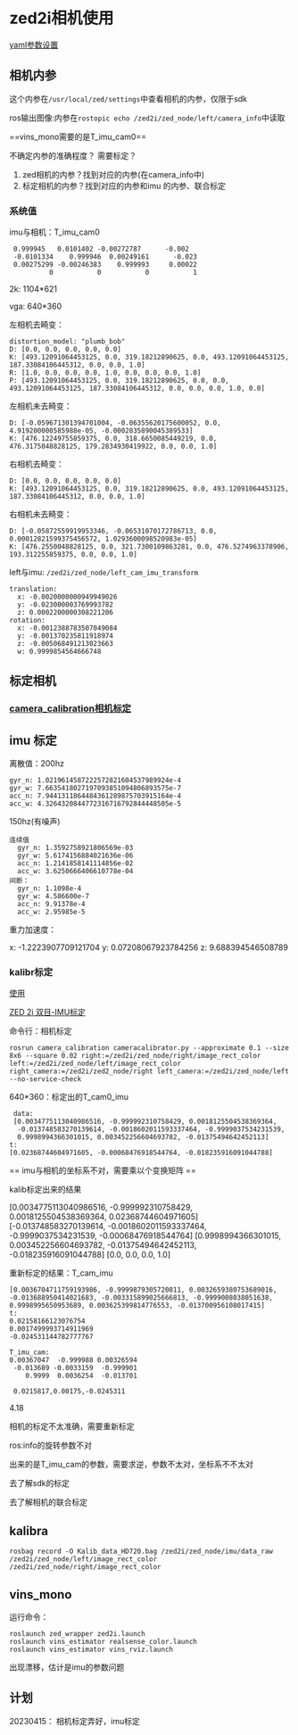 # zed2i相机使用

[yaml参数设置](https://blog.csdn.net/qq_41839222/article/details/86564879)
## 相机内参

这个内参在`/usr/local/zed/settings`中查看相机的内参，仅限于sdk

ros输出图像:内参在`rostopic echo /zed2i/zed_node/left/camera_info`中读取

==vins_mono需要的是T_imu_cam0==

不确定内参的准确程度？
需要标定？

1. zed相机的内参？找到对应的内参(在camera_info中)
2. 标定相机的内参？找到对应的内参和imu 的内参、联合标定

### 系统值

imu与相机：T_imu_cam0

```
 0.999945   0.0101402 -0.00272787      -0.002
 -0.0101334    0.999946  0.00249161      -0.023
 0.00275299 -0.00246383    0.999993     0.00022
          0           0           0           1
```
2k:
1104*621

vga: 640*360

左相机去畸变：
```
distortion_model: "plumb_bob"
D: [0.0, 0.0, 0.0, 0.0, 0.0]
K: [493.12091064453125, 0.0, 319.18212890625, 0.0, 493.12091064453125, 187.33084106445312, 0.0, 0.0, 1.0]
R: [1.0, 0.0, 0.0, 0.0, 1.0, 0.0, 0.0, 0.0, 1.0]
P: [493.12091064453125, 0.0, 319.18212890625, 0.0, 0.0, 493.12091064453125, 187.33084106445312, 0.0, 0.0, 0.0, 1.0, 0.0]
```

左相机未去畸变：
```
D: [-0.059671301394701004, -0.06355620175600052, 0.0, 4.919200000585988e-05, -0.0002835890045389533]
K: [476.12249755859375, 0.0, 318.6650085449219, 0.0, 476.3175048828125, 179.2834930419922, 0.0, 0.0, 1.0]
```

右相机去畸变：
```
D: [0.0, 0.0, 0.0, 0.0, 0.0]
K: [493.12091064453125, 0.0, 319.18212890625, 0.0, 493.12091064453125, 187.33084106445312, 0.0, 0.0, 1.0]
```

右相机未去畸变：
```
D: [-0.05872559919953346, -0.06531070172786713, 0.0, 0.00012821599375456572, 1.0293600098520983e-05]
K: [476.2550048828125, 0.0, 321.7300109863281, 0.0, 476.5274963378906, 193.312255859375, 0.0, 0.0, 1.0]
```

left与imu:	`/zed2i/zed_node/left_cam_imu_transform `

```
translation: 
  x: -0.0020000000949949026
  y: -0.023000003769993782
  z: 0.0002200000308221206
rotation: 
  x: -0.0012388783507049084
  y: -0.001370235811918974
  z: -0.005068491213023663
  w: 0.9999854564666748
```



## 标定相机

### [camera_calibration相机标定](https://blog.csdn.net/TengYun_zhang/article/details/123072847)





## imu 标定

离散值：200hz
```
gyr_n: 1.0219614587222572821604537989924e-4
gyr_w: 7.6635418027197093851094806893575e-7
acc_n: 7.9441311864484361289875703915164e-4
acc_w: 4.3264320844772316716792844448505e-5
```
150hz(有噪声)
```
连续值
  gyr_n: 1.3592758921806569e-03
  gyr_w: 5.6174156884021636e-06
  acc_n: 1.2141858141114856e-02
  acc_w: 3.6250666406610778e-04
间断：
  gyr_n: 1.1098e-4
  gyr_w: 4.586600e-7
  acc_n: 9.91378e-4
  acc_w: 2.95985e-5
```

重力加速度：

 x: -1.2223907709121704
  y: 0.07208067923784256
  z: 9.688394546508789

### kalibr标定

[使用](https://blog.csdn.net/i_robots/article/details/114747281)

[ZED 2i 双目-IMU标定](https://blog.csdn.net/weixin_40599145/article/details/126899201)

命令行：相机标定

```
rosrun camera_calibration cameracalibrator.py --approximate 0.1 --size 8x6 --square 0.02 right:=/zed2i/zed_node/right/image_rect_color left:=/zed2i/zed_node/left/image_rect_color right_camera:=/zed2i/zed2_node/right left_camera:=/zed2i/zed_node/left --no-service-check
```

640*360：标定出的T_cam0_imu

```
 data: 
 [0.0034775113040986516, -0.999992310758429, 0.0018125504538369364, 
  -0.013748583270139614, -0.0018602011593337464, -0.9999037534231539,
  0.9998994366301015, 0.003452256604693782, -0.01375494642452113]
t:
[0.02368744604971605, -0.00068476918544764, -0.018235916091044788]
```

== imu与相机的坐标系不对，需要乘以个变换矩阵 ==





kalib标定出来的结果

  [0.0034775113040986516, -0.999992310758429, 0.0018125504538369364, 0.02368744604971605]
  [-0.013748583270139614, -0.0018602011593337464, -0.9999037534231539, -0.00068476918544764]
  [0.9998994366301015, 0.003452256604693782, -0.01375494642452113, -0.018235916091044788]
  [0.0, 0.0, 0.0, 1.0]


重新标定的结果：T_cam_imu
```
[0.0036704711759193986, -0.9999879305720811, 0.0032659380753689016, 
-0.013688950414021683, -0.003315899025666813, -0.9999008038051638,
0.9998995650953689, 0.003625399814776553, -0.013700956108017415]
t:
0.02158166123076754
0.0017499993714911969
-0.024531144782777767

T_imu_cam:
0.00367047  -0.999988 0.00326594 
 -0.013689 -0.0033159  -0.999901    
    0.9999  0.0036254  -0.013701 
    
 0.0215817,0.00175,-0.0245311
```

4.18

相机的标定不太准确，需要重新标定

ros:info的旋转参数不对

出来的是T_imu_cam的参数，需要求逆，参数不太对，坐标系不不太对

去了解sdk的标定

去了解相机的联合标定

## kalibra

```
rosbag record -O Kalib_data_HD720.bag /zed2i/zed_node/imu/data_raw /zed2i/zed_node/left/image_rect_color /zed2i/zed_node/right/image_rect_color
```



## vins_mono

运行命令：
```
roslaunch zed_wrapper zed2i.launch
roslaunch vins_estimator realsense_color.launch 
roslaunch vins_estimator vins_rviz.launch
```
出现漂移，估计是imu的参数问题



## 计划

20230415： 相机标定弄好，imu标定